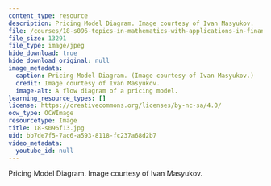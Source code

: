 ```yaml
---
content_type: resource
description: Pricing Model Diagram. Image courtesy of Ivan Masyukov.
file: /courses/18-s096-topics-in-mathematics-with-applications-in-finance-fall-2013/bb7de7f57ac6a5938118fc237a68d2b7_18-s096f13.jpg
file_size: 13291
file_type: image/jpeg
hide_download: true
hide_download_original: null
image_metadata:
  caption: Pricing Model Diagram. (Image courtesy of Ivan Masyukov.)
  credit: Image courtesy of Ivan Masyukov.
  image-alt: A flow diagram of a pricing model.
learning_resource_types: []
license: https://creativecommons.org/licenses/by-nc-sa/4.0/
ocw_type: OCWImage
resourcetype: Image
title: 18-s096f13.jpg
uid: bb7de7f5-7ac6-a593-8118-fc237a68d2b7
video_metadata:
  youtube_id: null
---
```

Pricing Model Diagram. Image courtesy of Ivan Masyukov.